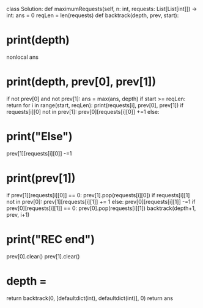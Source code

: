 class Solution:
def maximumRequests(self, n: int, requests: List[List[int]]) -> int:
ans = 0
reqLen = len(requests)
def backtrack(depth, prev, start):
# print(depth)
nonlocal ans
# print(depth, prev[0], prev[1])
if not prev[0] and not prev[1]:
ans = max(ans, depth)
if start >= reqLen:
return
for i in range(start, reqLen):
print(requests[i], prev[0], prev[1])
if requests[i][0] not in prev[1]:
prev[0][requests[i][0]] +=1
else:
# print("Else")
prev[1][requests[i][0]] -=1
# print(prev[1])
if prev[1][requests[i][0]] == 0:
prev[1].pop(requests[i][0])
if requests[i][1] not in prev[0]:
prev[1][requests[i][1]] += 1
else:
prev[0][requests[i][1]] -=1
if prev[0][requests[i][1]] == 0:
prev[0].pop(requests[i][1])
backtrack(depth+1, prev, i+1)
# print("REC end")
prev[0].clear()
prev[1].clear()
# depth =
return
backtrack(0, [defaultdict(int), defaultdict(int)], 0)
return ans